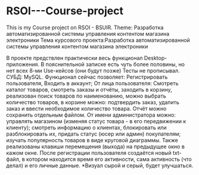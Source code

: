 # RSOI---Course-project
This is my Course project on RSOI - BSUIR. Theme: Разработка автоматизированной системы управления контентом магазина электроники
Тема курсового проекта:Разработка автоматизированной системы управления контентом магазина электроники

В проекте предствлен практически весь функционал Desktop-приложения.
В пояснительной записке есть чуть более половины, но нет всех 8-ми Use-кейсов (они будут позже)
Тесты не прописывал.
СУБД: MySQL.
Функционал сейчас позволяет: Регистрировать пользователя, Входить в аккаунт;
От лица пользователя: Смотреть каталог товаров, смотреть заказы и отчёты, заходить в корзину, реализован поиск товаров по наименованию, можно выбрать количество товаров,
в корзине можно: подтвердить заказ, удалить заказ и ввести необходимое количество товара.
Отчёт можно сохранить отдельным файлом.
От имени администратора можно: управлять магазином (изменяя статус товара - в его передвижении к клиенту); смотреть информацию о клиентах, блокировать или разблокировать их, придать статус (юсер или админ) покупателям; изучать популярность товаров в виде круговой диаграммы.
Также реализованы клавиши перемещения (выхода) на предыдущее окно в кажом окне.
После регистрации пользователя создаётся новый txt-файл, в котором находится время его активности, сама активность (что делал) и его личные данные.
*Визуал сырой и серый, будет улучшаться.
